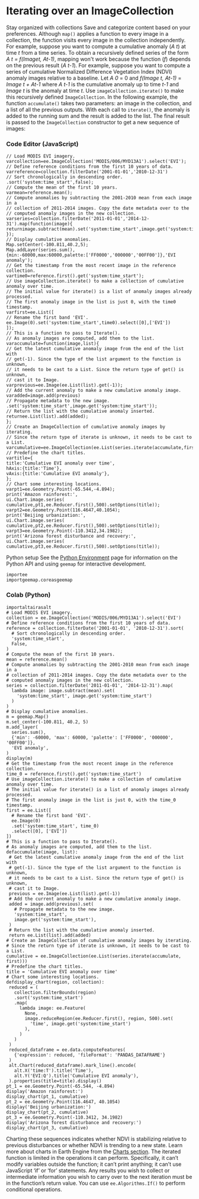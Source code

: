  
#  Iterating over an ImageCollection
Stay organized with collections  Save and categorize content based on your preferences. 
Although `map()` applies a function to every image in a collection, the function visits every image in the collection independently. For example, suppose you want to compute a cumulative anomaly (_A t_) at time _t_ from a time series. To obtain a recursively defined series of the form _A t = f(Imaget, At-1)_, mapping won't work because the function (_f_) depends on the previous result (_A t-1_). For example, suppose you want to compute a series of cumulative Normalized Difference Vegetation Index (NDVI) anomaly images relative to a baseline. Let _A 0_ = 0 and _f(Image t, At-1)_ = _Image t + At-1_ where _A t-1_ is the cumulative anomaly up to time _t-1_ and _Image t_ is the anomaly at time _t_. Use `imageCollection.iterate()` to make this recursively defined `ImageCollection`. In the following example, the function `accumulate()` takes two parameters: an image in the collection, and a list of all the previous outputs. With each call to `iterate()`, the anomaly is added to the running sum and the result is added to the list. The final result is passed to the `ImageCollection` constructor to get a new sequence of images:
### Code Editor (JavaScript)
```
// Load MODIS EVI imagery.
varcollection=ee.ImageCollection('MODIS/006/MYD13A1').select('EVI');
// Define reference conditions from the first 10 years of data.
varreference=collection.filterDate('2001-01-01','2010-12-31')
// Sort chronologically in descending order.
.sort('system:time_start',false);
// Compute the mean of the first 10 years.
varmean=reference.mean();
// Compute anomalies by subtracting the 2001-2010 mean from each image in a
// collection of 2011-2014 images. Copy the date metadata over to the
// computed anomaly images in the new collection.
varseries=collection.filterDate('2011-01-01','2014-12-31').map(function(image){
returnimage.subtract(mean).set('system:time_start',image.get('system:time_start'));
});
// Display cumulative anomalies.
Map.setCenter(-100.811,40.2,5);
Map.addLayer(series.sum(),
{min:-60000,max:60000,palette:['FF0000','000000','00FF00']},'EVI anomaly');
// Get the timestamp from the most recent image in the reference collection.
vartime0=reference.first().get('system:time_start');
// Use imageCollection.iterate() to make a collection of cumulative anomaly over time.
// The initial value for iterate() is a list of anomaly images already processed.
// The first anomaly image in the list is just 0, with the time0 timestamp.
varfirst=ee.List([
// Rename the first band 'EVI'.
ee.Image(0).set('system:time_start',time0).select([0],['EVI'])
]);
// This is a function to pass to Iterate().
// As anomaly images are computed, add them to the list.
varaccumulate=function(image,list){
// Get the latest cumulative anomaly image from the end of the list with
// get(-1). Since the type of the list argument to the function is unknown,
// it needs to be cast to a List. Since the return type of get() is unknown,
// cast it to Image.
varprevious=ee.Image(ee.List(list).get(-1));
// Add the current anomaly to make a new cumulative anomaly image.
varadded=image.add(previous)
// Propagate metadata to the new image.
.set('system:time_start',image.get('system:time_start'));
// Return the list with the cumulative anomaly inserted.
returnee.List(list).add(added);
};
// Create an ImageCollection of cumulative anomaly images by iterating.
// Since the return type of iterate is unknown, it needs to be cast to a List.
varcumulative=ee.ImageCollection(ee.List(series.iterate(accumulate,first)));
// Predefine the chart titles.
vartitle={
title:'Cumulative EVI anomaly over time',
hAxis:{title:'Time'},
vAxis:{title:'Cumulative EVI anomaly'},
};
// Chart some interesting locations.
varpt1=ee.Geometry.Point(-65.544,-4.894);
print('Amazon rainforest:',
ui.Chart.image.series(
cumulative,pt1,ee.Reducer.first(),500).setOptions(title));
varpt2=ee.Geometry.Point(116.4647,40.1054);
print('Beijing urbanization:',
ui.Chart.image.series(
cumulative,pt2,ee.Reducer.first(),500).setOptions(title));
varpt3=ee.Geometry.Point(-110.3412,34.1982);
print('Arizona forest disturbance and recovery:',
ui.Chart.image.series(
cumulative,pt3,ee.Reducer.first(),500).setOptions(title));
```

Python setup
See the [ Python Environment](https://developers.google.com/earth-engine/guides/python_install) page for information on the Python API and using `geemap` for interactive development.
```
importee
importgeemap.coreasgeemap
```

### Colab (Python)
```
importaltairasalt
# Load MODIS EVI imagery.
collection = ee.ImageCollection('MODIS/006/MYD13A1').select('EVI')
# Define reference conditions from the first 10 years of data.
reference = collection.filterDate('2001-01-01', '2010-12-31').sort(
  # Sort chronologically in descending order.
  'system:time_start',
  False,
)
# Compute the mean of the first 10 years.
mean = reference.mean()
# Compute anomalies by subtracting the 2001-2010 mean from each image in a
# collection of 2011-2014 images. Copy the date metadata over to the
# computed anomaly images in the new collection.
series = collection.filterDate('2011-01-01', '2014-12-31').map(
  lambda image: image.subtract(mean).set(
    'system:time_start', image.get('system:time_start')
  )
)
# Display cumulative anomalies.
m = geemap.Map()
m.set_center(-100.811, 40.2, 5)
m.add_layer(
  series.sum(),
  {'min': -60000, 'max': 60000, 'palette': ['FF0000', '000000', '00FF00']},
  'EVI anomaly',
)
display(m)
# Get the timestamp from the most recent image in the reference collection.
time_0 = reference.first().get('system:time_start')
# Use imageCollection.iterate() to make a collection of cumulative anomaly over time.
# The initial value for iterate() is a list of anomaly images already processed.
# The first anomaly image in the list is just 0, with the time_0 timestamp.
first = ee.List([
  # Rename the first band 'EVI'.
  ee.Image(0)
  .set('system:time_start', time_0)
  .select([0], ['EVI'])
])
# This is a function to pass to Iterate().
# As anomaly images are computed, add them to the list.
defaccumulate(image, list):
 # Get the latest cumulative anomaly image from the end of the list with
 # get(-1). Since the type of the list argument to the function is unknown,
 # it needs to be cast to a List. Since the return type of get() is unknown,
 # cast it to Image.
 previous = ee.Image(ee.List(list).get(-1))
 # Add the current anomaly to make a new cumulative anomaly image.
 added = image.add(previous).set(
   # Propagate metadata to the new image.
   'system:time_start',
   image.get('system:time_start'),
 )
 # Return the list with the cumulative anomaly inserted.
 return ee.List(list).add(added)
# Create an ImageCollection of cumulative anomaly images by iterating.
# Since the return type of iterate is unknown, it needs to be cast to a List.
cumulative = ee.ImageCollection(ee.List(series.iterate(accumulate, first)))
# Predefine the chart titles.
title = 'Cumulative EVI anomaly over time'
# Chart some interesting locations.
defdisplay_chart(region, collection):
 reduced = (
   collection.filterBounds(region)
   .sort('system:time_start')
   .map(
     lambda image: ee.Feature(
       None,
       image.reduceRegion(ee.Reducer.first(), region, 500).set(
         'time', image.get('system:time_start')
       ),
     )
   )
 )
 reduced_dataframe = ee.data.computeFeatures(
   {'expression': reduced, 'fileFormat': 'PANDAS_DATAFRAME'}
 )
 alt.Chart(reduced_dataframe).mark_line().encode(
   alt.X('time:T').title('Time'),
   alt.Y('EVI:Q').title('Cumulative EVI anomaly'),
 ).properties(title=title).display()
pt_1 = ee.Geometry.Point(-65.544, -4.894)
display('Amazon rainforest:')
display_chart(pt_1, cumulative)
pt_2 = ee.Geometry.Point(116.4647, 40.1054)
display('Beijing urbanization:')
display_chart(pt_2, cumulative)
pt_3 = ee.Geometry.Point(-110.3412, 34.1982)
display('Arizona forest disturbance and recovery:')
display_chart(pt_3, cumulative)
```

Charting these sequences indicates whether NDVI is stabilizing relative to previous disturbances or whether NDVI is trending to a new state. Learn more about charts in Earth Engine from the [Charts section](https://developers.google.com/earth-engine/guides/charts).
The iterated function is limited in the operations it can perform. Specifically, it can’t modify variables outside the function; it can’t print anything; it can’t use JavaScript ‘if’ or ‘for’ statements. Any results you wish to collect or intermediate information you wish to carry over to the next iteration must be in the function’s return value. You can use `ee.Algorithms.If()` to perform conditional operations. 
